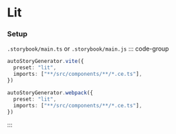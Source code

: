 # Lit

### Setup

  `.storybook/main.ts` or `.storybook/main.js`
  ::: code-group
  ```ts [Vite]
  autoStoryGenerator.vite({
    preset: "lit",
    imports: ["**/src/components/**/*.ce.ts"],
  })
  ```

  ```ts [Webpack]
  autoStoryGenerator.webpack({
    preset: "lit",
    imports: ["**/src/components/**/*.ce.ts"],
  })
  ```
  :::

<!-- ### Example (Case 1)



  ::: code-group
  ```ts [component]

  ```

  ```ts [story]
  ```
  ::: -->